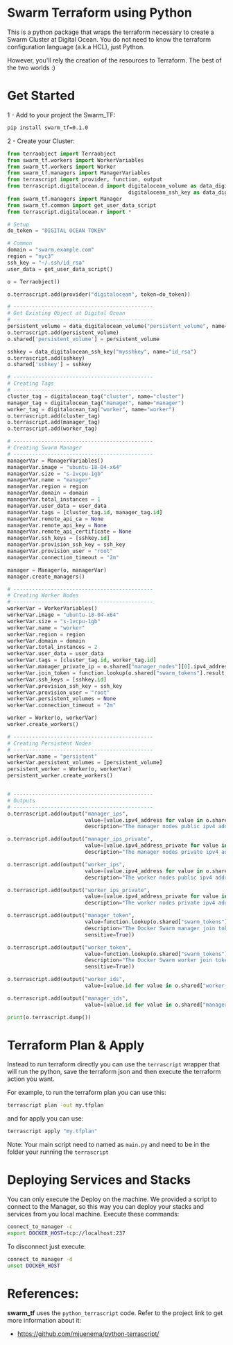 # Swarm Terraform using Python

This is a python package that wraps the terraform necessary to create a Swarm Cluster at Digital Ocean.
You do not need to know the terraform configuration language (a.k.a HCL), just Python.

However, you'll rely the creation of the resources to Terraform. The best of the two worlds :)

# Get Started

1 - Add to your project the Swarm_TF:

```bash
pip install swarm_tf=0.1.0
```

2 - Create your Cluster:

```python
from terraobject import Terraobject
from swarm_tf.workers import WorkerVariables
from swarm_tf.workers import Worker
from swarm_tf.managers import ManagerVariables
from terrascript import provider, function, output
from terrascript.digitalocean.d import digitalocean_volume as data_digitalocean_volume, \
                                       digitalocean_ssh_key as data_digitalocean_ssh_key
from swarm_tf.managers import Manager
from swarm_tf.common import get_user_data_script
from terrascript.digitalocean.r import *

# Setup
do_token = "DIGITAL OCEAN TOKEN"

# Common
domain = "swarm.example.com"
region = "nyc3"
ssh_key = "~/.ssh/id_rsa"
user_data = get_user_data_script()

o = Terraobject()

o.terrascript.add(provider("digitalocean", token=do_token))

# ---------------------------------------------
# Get Existing Object at Digital Ocean
# ---------------------------------------------
persistent_volume = data_digitalocean_volume("persistent_volume", name="volume-nyc3-01", region=region)
o.terrascript.add(persistent_volume)
o.shared['persistent_volume'] = persistent_volume

sshkey = data_digitalocean_ssh_key("mysshkey", name="id_rsa")
o.terrascript.add(sshkey)
o.shared['sshkey'] = sshkey

# ---------------------------------------------
# Creating Tags
# ---------------------------------------------
cluster_tag = digitalocean_tag("cluster", name="cluster")
manager_tag = digitalocean_tag("manager", name="manager")
worker_tag = digitalocean_tag("worker", name="worker")
o.terrascript.add(cluster_tag)
o.terrascript.add(manager_tag)
o.terrascript.add(worker_tag)

# ---------------------------------------------
# Creating Swarm Manager
# ---------------------------------------------
managerVar = ManagerVariables()
managerVar.image = "ubuntu-18-04-x64"
managerVar.size = "s-1vcpu-1gb"
managerVar.name = "manager"
managerVar.region = region
managerVar.domain = domain
managerVar.total_instances = 1
managerVar.user_data = user_data
managerVar.tags = [cluster_tag.id, manager_tag.id]
managerVar.remote_api_ca = None
managerVar.remote_api_key = None
managerVar.remote_api_certificate = None
managerVar.ssh_keys = [sshkey.id]
managerVar.provision_ssh_key = ssh_key
managerVar.provision_user = "root"
managerVar.connection_timeout = "2m"

manager = Manager(o, managerVar)
manager.create_managers()

# ---------------------------------------------
# Creating Worker Nodes
# ---------------------------------------------
workerVar = WorkerVariables()
workerVar.image = "ubuntu-18-04-x64"
workerVar.size = "s-1vcpu-1gb"
workerVar.name = "worker"
workerVar.region = region
workerVar.domain = domain
workerVar.total_instances = 2
workerVar.user_data = user_data
workerVar.tags = [cluster_tag.id, worker_tag.id]
workerVar.manager_private_ip = o.shared["manager_nodes"][0].ipv4_address_private
workerVar.join_token = function.lookup(o.shared["swarm_tokens"].result, "worker", "")
workerVar.ssh_keys = [sshkey.id]
workerVar.provision_ssh_key = ssh_key
workerVar.provision_user = "root"
workerVar.persistent_volumes = None
workerVar.connection_timeout = "2m"

worker = Worker(o, workerVar)
worker.create_workers()

# ---------------------------------------------
# Creating Persistent Nodes
# ---------------------------------------------
workerVar.name = "persistent"
workerVar.persistent_volumes = [persistent_volume]
persistent_worker = Worker(o, workerVar)
persistent_worker.create_workers()


# ---------------------------------------------
# Outputs
# ---------------------------------------------
o.terrascript.add(output("manager_ips",
                         value=[value.ipv4_address for value in o.shared["manager_nodes"]],
                         description="The manager nodes public ipv4 addresses"))

o.terrascript.add(output("manager_ips_private",
                         value=[value.ipv4_address_private for value in o.shared["manager_nodes"]],
                         description="The manager nodes private ipv4 addresses"))

o.terrascript.add(output("worker_ips",
                         value=[value.ipv4_address for value in o.shared["worker_nodes"]],
                         description="The worker nodes public ipv4 addresses"))

o.terrascript.add(output("worker_ips_private",
                         value=[value.ipv4_address_private for value in o.shared["worker_nodes"]],
                         description="The worker nodes private ipv4 addresses"))

o.terrascript.add(output("manager_token",
                         value=function.lookup(o.shared["swarm_tokens"].result, "manager", ""),
                         description="The Docker Swarm manager join token",
                         sensitive=True))

o.terrascript.add(output("worker_token",
                         value=function.lookup(o.shared["swarm_tokens"].result, "worker", ""),
                         description="The Docker Swarm worker join token",
                         sensitive=True))

o.terrascript.add(output("worker_ids",
                         value=[value.id for value in o.shared["worker_nodes"]]))

o.terrascript.add(output("manager_ids",
                         value=[value.id for value in o.shared["manager_nodes"]]))

print(o.terrascript.dump())
```

# Terraform Plan & Apply

Instead to run terraform directly you can use the `terrascript` wrapper that will run the python, save the terraform json and then 
execute the terraform action you want. 

For example, to run the terraform plan you can use this:  

```bash
terrascript plan -out my.tfplan
```

and for apply you can use:

```bash
terrascript apply "my.tfplan"
```

Note: Your main script need to named as `main.py` and need to be in the folder your running the `terrascript`

# Deploying Services and Stacks

You can only execute the Deploy on the machine. We provided a script to connect to the Manager, so this way you can
deploy your stacks and services from you local machine. Execute these commands:

```bash
connect_to_manager -c
export DOCKER_HOST=tcp://localhost:237
```

To disconnect just execute:

```bash
connect_to_manager -d
unset DOCKER_HOST
```


# References:

**swarm_tf** uses the `python_terrascript` code. Refer to the project link to get more information about it:
- https://github.com/mjuenema/python-terrascript/



